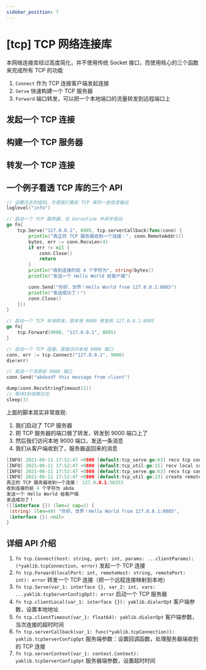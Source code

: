 ```yaml
---
sidebar_position: 7
---
```


# [tcp] TCP 网络连接库

本网络连接库经过高度简化，并不使用传统 Socket 接口，而使用核心的三个函数来完成所有 TCP 的功能

1. `Connect` 作为 TCP 连接客户端发起连接
1. `Serve` 快速构建一个 TCP 服务器
1. `Forward` 端口转发，可以把一个本地端口的流量转发到远程端口上

## 发起一个 TCP 连接

## 构建一个 TCP 服务器

## 转发一个 TCP 连接

## 一个例子看透 TCP 库的三个 API

```go
// 设置日志的级别，方便我们看到 TCP 库的一些信息输出
loglevel("info")

// 启动一个 TCP 服务器，在 Goroutine 中异步启动
go fn{
    tcp.Serve("127.0.0.1", 8085, tcp.serverCallback(func(conn) {
        println("真正的 TCP 服务器收到一个连接：", conn.RemoteAddr())
        bytes, err := conn.RecvLen(4)
        if err != nil {
            conn.Close()
            return
        }
        println("收到连接的前 4 个字符为", string(bytes))
        println("发送一个 Hello World 给客户端")

        conn.Send("你好，世界！Hello World from 127.0.0.1:8085")
        println("发送成功了！")
        conn.Close()
    }))
}

// 启动一个 TCP 本地转发，把本地 9000 转发到 127.0.0.1:8085
go fn{
    tcp.Forward(9000, "127.0.0.1", 8085)
}

// 启动一个 TCP 连接，直接访问本地 9000 端口
conn, err := tcp.Connect("127.0.0.1", 9000)
die(err)

// 发送一个消息给 9000 端口
conn.Send("abdasdf this message from client")

dump(conn.RecvStringTimeout(1))
// 等待3秒观察日志
sleep(3)
```

上面的脚本其实非常直观:

1. 我们启动了 TCP 服务器
1. 把 TCP 服务器的端口做了转发，转发到 9000 端口上了
1. 然后我们访问本地 9000 端口，发送一条消息
1. 我们从客户端收到了，服务器返回来的消息

```go
[INFO] 2021-06-11 17:52:47 +0800 [default:tcp_serve.go:63] recv tcp connection from 127.0.0.1:58352 to 127.0.0.1:9000
[INFO] 2021-06-11 17:52:47 +0800 [default:tcp_util.go:15] recv local connection from: 127.0.0.1:58352
[INFO] 2021-06-11 17:52:47 +0800 [default:tcp_serve.go:63] recv tcp connection from 127.0.0.1:58353 to 127.0.0.1:8085
[INFO] 2021-06-11 17:52:47 +0800 [default:tcp_util.go:23] create remote connection from: 127.0.0.1:8085
真正的 TCP 服务器收到一个连接： 127.0.0.1:58353
收到连接的前 4 个字符为 abda
发送一个 Hello World 给客户端
发送成功了！
([]interface {}) (len=2 cap=2) {
 (string) (len=49) "你好，世界！Hello World from 127.0.0.1:8085",
 (interface {}) <nil>
}
```

## 详细 API 介绍

1. `fn tcp.Connect(host: string, port: int, params: ...clientParams): (*yaklib.tcpConnection, error)` 发起一个 TCP 连接
1. `fn tcp.Forward(localPort: int, remoteHost: string, remotePort: int): error` 转发一个 TCP 连接（把一个远程连接映射到本地）
1. `fn tcp.Serve(var_1: interface {}, var_2: int, vars: ...yaklib.tcpServerConfigOpt): error` 启动一个 TCP 服务器
1. `fn tcp.clientLocal(var_1: interface {}): yaklib.dialerOpt` 客户端参数，设置本地地址
1. `fn tcp.clientTimeout(var_1: float64): yaklib.dialerOpt`  客户端参数，当次连接的超时时间
1. `fn tcp.serverCallback(var_1: func(*yaklib.tcpConnection)): yaklib.tcpServerConfigOpt` 服务端参数：设置回调函数，处理服务器端收到的 TCP 连接
1. `fn tcp.serverContext(var_1: context.Context): yaklib.tcpServerConfigOpt` 服务器端参数，设置超时时间

